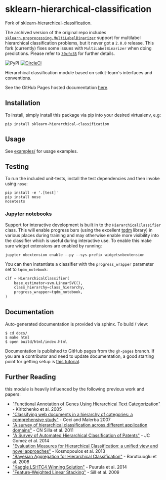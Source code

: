 # sklearn-hierarchical-classification

Fork of [sklearn-hierarchical-classification](https://github.com/globality-corp/sklearn-hierarchical-classification).

The archived version of the original repo includes [`sklearn.preprocessing.MultiLabelBinarizer`](https://scikit-learn.org/stable/modules/generated/sklearn.preprocessing.MultiLabelBinarizer.html) support for multilabel hierarchical classification problems, but it never got a `2.0.0` release. This fork (currently) fixes some issues with `MultiLabelBinarizer` when doing predictions. Please refer to [`30cfe35`](https://github.com/lfmatosm/sklearn-hierarchical-classification/commit/30cfe352431f93798c5aa8ff0714959bd051cd29) for further details.

![PyPI](https://img.shields.io/pypi/v/sklearn-hierarchical-classification) [![CircleCI](https://circleci.com/gh/globality-corp/sklearn-hierarchical-classification.svg?style=svg&circle-token=6d5d6914ea5a5e2ad92cde6a8166bf25b229ad6a)](https://circleci.com/gh/globality-corp/sklearn-hierarchical-classification)

Hierarchical classification module based on scikit-learn's interfaces and conventions.

See the GitHub Pages hosted documentation [here](http://code.globality.com/sklearn-hierarchical-classification/).


## Installation

To install, simply install this package via pip into your desired virtualenv, e.g:

    pip install sklearn-hierarchical-classification


## Usage

See [examples/](./examples/) for usage examples.


## Testing

To run the included unit-tests, install the test dependencies and then invoke using `nose`:

    pip install -e '.[test]'
    pip install nose
    nosetests


### Jupyter notebooks

Support for interactive development is built in to the `HierarchicalClassifier` class. This will enable progress bars (using the excellent [tqdm](https://pypi.python.org/pypi/tqdm) library) in various places during training and may otherwise enable more visibility into the classifier which is useful during interactive use. To enable this make sure widget extensions are enabled by running:

    jupyter nbextension enable --py --sys-prefix widgetsnbextension

You can then instantiate a classifier with the `progress_wrapper` parameter set to `tqdm_notebook`:

```python
clf = HierarchicalClassifier(
    base_estimator=svm.LinearSVC(),
    class_hierarchy=class_hierarchy,
    progress_wrapper=tqdm_notebook,
)
```


## Documentation

Auto-generated documentation is provided via sphinx. To build / view:

    $ cd docs/
    $ make html
    $ open build/html/index.html


Documentation is published to GitHub pages from the `gh-pages` branch.
If you are a contributor and need to update documentation, a good starting point for getting setup is [this tutorial](https://gohugo.io/hosting-and-deployment/hosting-on-github/#deployment-of-project-pages-from-docs-folder-on-master-branch).


## Further Reading

this module is heavily influenced by the following previous work and papers:

* ["Functional Annotation of Genes Using Hierarchical Text Categorization"](http://citeseerx.ist.psu.edu/viewdoc/download?doi=10.1.1.68.5824&rep=rep1&type=pdf) - Kiritchenko et al. 2005
* ["Classifying web documents in a hierarchy of categories: a comprehensive study"](http://citeseerx.ist.psu.edu/viewdoc/summary?doi=10.1.1.150.8859) - Ceci and Malerba 2007
* ["A survey of hierarchical classification across different application domains"](https://www.researchgate.net/publication/225716424_A_survey_of_hierarchical_classification_across_different_application_domains) - CN Silla et al. 2011
* ["A Survey of Automated Hierarchical Classification of Patents"](https://lirias.kuleuven.be/bitstream/123456789/457904/1/GomezMoens%20Mumia_book_chapter_camera_ready2014.pdf) - JC Gomez et al. 2014
* ["Evaluation Measures for Hierarchical Classification: a unified view and novel approaches"](https://arxiv.org/pdf/1306.6802.pdf) - Kosmopoulos et al. 2013
* ["Bayesian Aggregation for Hierarchical Classification"](http://citeseerx.ist.psu.edu/viewdoc/download?doi=10.1.1.89.3312&rep=rep1&type=pdf) - Barutcuoglu et al. 2008
* ["Kaggle LSHTC4 Winning Solution"](https://kaggle2.blob.core.windows.net/forum-message-attachments/43550/1230/lshtc4.pdf) - Puurula et al. 2014
* ["Feature-Weighted Linear Stacking"](https://arxiv.org/pdf/0911.0460.pdf) - Sill et al. 2009
